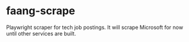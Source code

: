 # faang-scrape

Playwright scraper for tech job postings. It will scrape Microsoft for now until other services are built.
